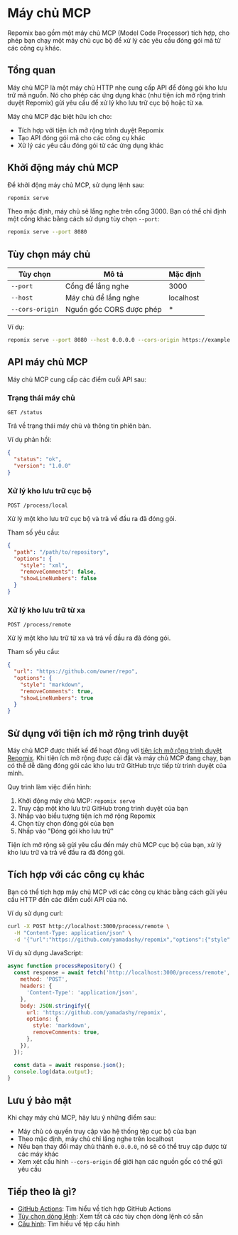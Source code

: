 # Máy chủ MCP

Repomix bao gồm một máy chủ MCP (Model Code Processor) tích hợp, cho phép bạn chạy một máy chủ cục bộ để xử lý các yêu cầu đóng gói mã từ các công cụ khác.

## Tổng quan

Máy chủ MCP là một máy chủ HTTP nhẹ cung cấp API để đóng gói kho lưu trữ mã nguồn. Nó cho phép các ứng dụng khác (như tiện ích mở rộng trình duyệt Repomix) gửi yêu cầu để xử lý kho lưu trữ cục bộ hoặc từ xa.

Máy chủ MCP đặc biệt hữu ích cho:

- Tích hợp với tiện ích mở rộng trình duyệt Repomix
- Tạo API đóng gói mã cho các công cụ khác
- Xử lý các yêu cầu đóng gói từ các ứng dụng khác

## Khởi động máy chủ MCP

Để khởi động máy chủ MCP, sử dụng lệnh sau:

```bash
repomix serve
```

Theo mặc định, máy chủ sẽ lắng nghe trên cổng 3000. Bạn có thể chỉ định một cổng khác bằng cách sử dụng tùy chọn `--port`:

```bash
repomix serve --port 8080
```

## Tùy chọn máy chủ

| Tùy chọn | Mô tả | Mặc định |
| --- | --- | --- |
| `--port` | Cổng để lắng nghe | 3000 |
| `--host` | Máy chủ để lắng nghe | localhost |
| `--cors-origin` | Nguồn gốc CORS được phép | * |

Ví dụ:

```bash
repomix serve --port 8080 --host 0.0.0.0 --cors-origin https://example.com
```

## API máy chủ MCP

Máy chủ MCP cung cấp các điểm cuối API sau:

### Trạng thái máy chủ

```
GET /status
```

Trả về trạng thái máy chủ và thông tin phiên bản.

Ví dụ phản hồi:

```json
{
  "status": "ok",
  "version": "1.0.0"
}
```

### Xử lý kho lưu trữ cục bộ

```
POST /process/local
```

Xử lý một kho lưu trữ cục bộ và trả về đầu ra đã đóng gói.

Tham số yêu cầu:

```json
{
  "path": "/path/to/repository",
  "options": {
    "style": "xml",
    "removeComments": false,
    "showLineNumbers": false
  }
}
```

### Xử lý kho lưu trữ từ xa

```
POST /process/remote
```

Xử lý một kho lưu trữ từ xa và trả về đầu ra đã đóng gói.

Tham số yêu cầu:

```json
{
  "url": "https://github.com/owner/repo",
  "options": {
    "style": "markdown",
    "removeComments": true,
    "showLineNumbers": true
  }
}
```

## Sử dụng với tiện ích mở rộng trình duyệt

Máy chủ MCP được thiết kế để hoạt động với [tiện ích mở rộng trình duyệt Repomix](https://chromewebstore.google.com/detail/repomix/fimfamikepjgchehkohedilpdigcpkoa). Khi tiện ích mở rộng được cài đặt và máy chủ MCP đang chạy, bạn có thể dễ dàng đóng gói các kho lưu trữ GitHub trực tiếp từ trình duyệt của mình.

Quy trình làm việc điển hình:

1. Khởi động máy chủ MCP: `repomix serve`
2. Truy cập một kho lưu trữ GitHub trong trình duyệt của bạn
3. Nhấp vào biểu tượng tiện ích mở rộng Repomix
4. Chọn tùy chọn đóng gói của bạn
5. Nhấp vào "Đóng gói kho lưu trữ"

Tiện ích mở rộng sẽ gửi yêu cầu đến máy chủ MCP cục bộ của bạn, xử lý kho lưu trữ và trả về đầu ra đã đóng gói.

## Tích hợp với các công cụ khác

Bạn có thể tích hợp máy chủ MCP với các công cụ khác bằng cách gửi yêu cầu HTTP đến các điểm cuối API của nó.

Ví dụ sử dụng curl:

```bash
curl -X POST http://localhost:3000/process/remote \
  -H "Content-Type: application/json" \
  -d '{"url":"https://github.com/yamadashy/repomix","options":{"style":"markdown"}}'
```

Ví dụ sử dụng JavaScript:

```javascript
async function processRepository() {
  const response = await fetch('http://localhost:3000/process/remote', {
    method: 'POST',
    headers: {
      'Content-Type': 'application/json',
    },
    body: JSON.stringify({
      url: 'https://github.com/yamadashy/repomix',
      options: {
        style: 'markdown',
        removeComments: true,
      },
    }),
  });

  const data = await response.json();
  console.log(data.output);
}
```

## Lưu ý bảo mật

Khi chạy máy chủ MCP, hãy lưu ý những điểm sau:

- Máy chủ có quyền truy cập vào hệ thống tệp cục bộ của bạn
- Theo mặc định, máy chủ chỉ lắng nghe trên localhost
- Nếu bạn thay đổi máy chủ thành `0.0.0.0`, nó sẽ có thể truy cập được từ các máy khác
- Xem xét cấu hình `--cors-origin` để giới hạn các nguồn gốc có thể gửi yêu cầu

## Tiếp theo là gì?

- [GitHub Actions](github-actions.md): Tìm hiểu về tích hợp GitHub Actions
- [Tùy chọn dòng lệnh](command-line-options.md): Xem tất cả các tùy chọn dòng lệnh có sẵn
- [Cấu hình](configuration.md): Tìm hiểu về tệp cấu hình
